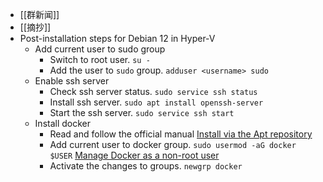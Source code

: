 - [[群新闻]]
- [[摘抄]]
- Post-installation steps for Debian 12 in Hyper-V
	- Add current user to sudo group
		- Switch to root user. `su -`
		- Add the user to `sudo` group. `adduser <username> sudo`
	- Enable ssh server
		- Check ssh server status. `sudo service ssh status`
		- Install ssh server. `sudo apt install openssh-server`
		- Start the ssh server. `sudo service ssh start`
	- Install docker
		- Read and follow the official manual [Install via the Apt repository](https://docs.docker.com/engine/install/debian/#install-using-the-repository)
		- Add current user to docker group. `sudo usermod -aG docker $USER` 
		  [Manage Docker as a non-root user](https://docs.docker.com/engine/install/linux-postinstall/#manage-docker-as-a-non-root-user)
		- Activate the changes to groups. `newgrp docker`